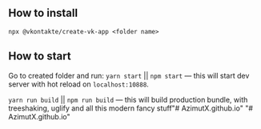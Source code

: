 ## How to install

`npx @vkontakte/create-vk-app <folder name>`

## How to start

Go to created folder and run:
`yarn start` || `npm start` — this will start dev server with hot reload on `localhost:10888`.

`yarn run build` || `npm run build` — this will build production bundle, with treeshaking, uglify and all this modern fancy stuff"# AzimutX.github.io" 
"# AzimutX.github.io" 
